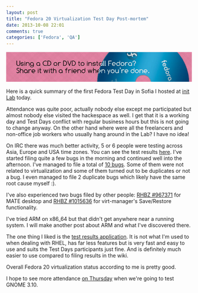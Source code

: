 ```yaml
---
layout: post
title: "Fedora 20 Virtualization Test Day Post-mortem"
date: 2013-10-08 22:01
comments: true
categories: ['Fedora', 'QA']
---
```


!["Fedora 20 banner"](/images/fedora/fedora20-banner.png "Fedora 20 banner")

Here is a quick summary of the first Fedora Test Day in Sofia I hosted at
[init Lab](http://initlab.org) today.

Attendance was quite poor, actually nobody else except me participated but
almost nobody else visited the hackespace as well. I get that it is a
working day and Test Days conflict with regular business hours but this
is not going to change anyway. On the other hand where were all the freelancers
and non-office job workers who usually hang around in the Lab? I have no idea!

On IRC there was much better activity, 5 or 6 people were testing across
Asia, Europe and USA time zones. You can see the test results
[here](http://209.132.184.192/testdays/show_event?event_id=7).
I've started filing quite a few bugs in the morning and continued well into the
afternoon. I've managed to file a total of
[10 bugs](https://bugzilla.redhat.com/buglist.cgi?bug_id=1016435,1016449,1016488,1016530,1016604,1016613,1016648,1016663,1016704,1016715).
Some of them were not related to virtualization and some of them turned out to be
duplicates or not a bug. I even managed to file 2 duplicate bugs which likely have the
same root cause myself :). 

I've also experienced two bugs filed by other people:
[RHBZ #967371](https://bugzilla.redhat.com/show_bug.cgi?id=967371) for MATE desktop
and [RHBZ #1015636](https://bugzilla.redhat.com/show_bug.cgi?id=1015636) for
virt-manager's Save/Restore functionality.

I've tried ARM on x86_64 but that didn't get anywhere near a running system.
I will make another post about ARM and what I've discovered there.

The one thing I liked is the 
[test results application](http://209.132.184.192/testdays/show_event?event_id=7).
It is not what I'm used to when dealing with RHEL, has far less features but is
very fast and easy to use and suits the Test Days participants just fine.
And is definitely much easier to use compared to filing results in the wiki.

Overall Fedora 20 virtualization status according to me is pretty good.

I hope to see more attendance [on Thursday](http://initlab.org/event/gnome-test-day)
when we're going to test GNOME 3.10.
